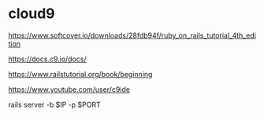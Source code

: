 # cloud9

https://www.softcover.io/downloads/28fdb94f/ruby_on_rails_tutorial_4th_edition

https://docs.c9.io/docs/

https://www.railstutorial.org/book/beginning

https://www.youtube.com/user/c9ide

rails server -b $IP -p $PORT
